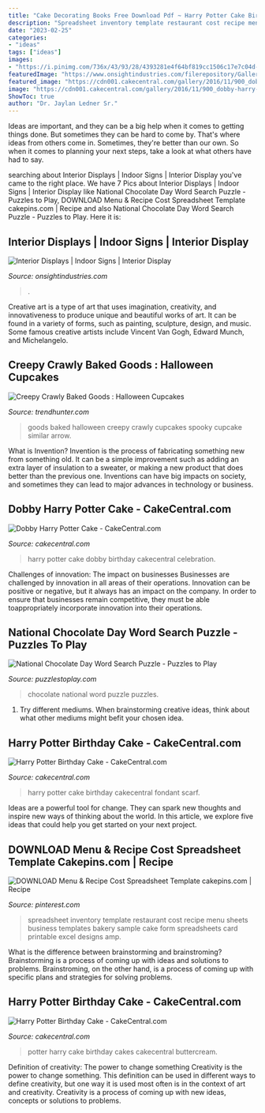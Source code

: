 ```yaml
---
title: "Cake Decorating Books Free Download Pdf ~ Harry Potter Cake Birthday Cakecentral Fondant Scarf"
description: "Spreadsheet inventory template restaurant cost recipe menu sheets business templates bakery sample cake form spreadsheets card printable excel designs amp"
date: "2023-02-25"
categories:
- "ideas"
tags: ["ideas"]
images:
- "https://i.pinimg.com/736x/43/93/28/4393281e4f64bf819cc1506c17e7c04d--bakery-business-templates.jpg"
featuredImage: "https://www.onsightindustries.com/filerepository/Galleryimages/e08030bd-1092-49f4-bc9c-8f6c021693d6.jpg"
featured_image: "https://cdn001.cakecentral.com/gallery/2016/11/900_dobby-harry-potter-cake-800771kWAIV.jpg"
image: "https://cdn001.cakecentral.com/gallery/2016/11/900_dobby-harry-potter-cake-800771kWAIV.jpg"
ShowToc: true
author: "Dr. Jaylan Ledner Sr."
---
```



Ideas are important, and they can be a big help when it comes to getting things done. But sometimes they can be hard to come by. That's where ideas from others come in. Sometimes, they're better than our own. So when it comes to planning your next steps, take a look at what others have had to say.

	

		
searching about Interior Displays | Indoor Signs | Interior Display you've came to the right place. We have 7 Pics about Interior Displays | Indoor Signs | Interior Display like National Chocolate Day Word Search Puzzle - Puzzles to Play, DOWNLOAD Menu &amp; Recipe Cost Spreadsheet Template cakepins.com | Recipe and also National Chocolate Day Word Search Puzzle - Puzzles to Play. Here it is:
		
    
## Interior Displays | Indoor Signs | Interior Display

<img loading=lazy src="https://www.onsightindustries.com/filerepository/Galleryimages/e08030bd-1092-49f4-bc9c-8f6c021693d6.jpg" onerror="this.onerror=null;this.src='https://tse4.mm.bing.net/th?id=OIP.q878dxrh4N0Ykaw67stagAHaHa&amp;pid=15.1';" alt="Interior Displays | Indoor Signs | Interior Display">

_Source: onsightindustries.com_

>. 

	

Creative art is a type of art that uses imagination, creativity, and innovativeness to produce unique and beautiful works of art. It can be found in a variety of forms, such as painting, sculpture, design, and music. Some famous creative artists include Vincent Van Gogh, Edward Munch, and Michelangelo.

    
## Creepy Crawly Baked Goods : Halloween Cupcakes

<img loading=lazy src="http://cdn.trendhunterstatic.com/thumbs/halloween-cupcakes.jpeg" onerror="this.onerror=null;this.src='https://tse3.mm.bing.net/th?id=OIP.J2NLhGG0NYUp5fE_y36QpQHaEV&amp;pid=15.1';" alt="Creepy Crawly Baked Goods : Halloween Cupcakes">

_Source: trendhunter.com_

>goods baked halloween creepy crawly cupcakes spooky cupcake similar arrow. 

	

What is Invention?
Invention is the process of fabricating something new from something old. It can be a simple improvement such as adding an extra layer of insulation to a sweater, or making a new product that does better than the previous one. Inventions can have big impacts on society, and sometimes they can lead to major advances in technology or business.

    
## Dobby Harry Potter Cake - CakeCentral.com

<img loading=lazy src="https://cdn001.cakecentral.com/gallery/2016/11/900_dobby-harry-potter-cake-800771kWAIV.jpg" onerror="this.onerror=null;this.src='https://tse2.mm.bing.net/th?id=OIP.G1DOynWEkZayg6FeqUJhJwHaJ2&amp;pid=15.1';" alt="Dobby Harry Potter Cake - CakeCentral.com">

_Source: cakecentral.com_

>harry potter cake dobby birthday cakecentral celebration. 

	

Challenges of innovation: The impact on businesses
Businesses are challenged by innovation in all areas of their operations. Innovation can be positive or negative, but it always has an impact on the company. In order to ensure that businesses remain competitive, they must be able toappropriately incorporate innovation into their operations.

    
## National Chocolate Day Word Search Puzzle - Puzzles To Play

<img loading=lazy src="https://puzzlestoplay.com/wp-content/uploads/2020/06/national-chocolate-day-photo.jpg" onerror="this.onerror=null;this.src='https://tse3.mm.bing.net/th?id=OIP.RVpeWsZZHXerU3dzy3S8DgHaJ4&amp;pid=15.1';" alt="National Chocolate Day Word Search Puzzle - Puzzles to Play">

_Source: puzzlestoplay.com_

>chocolate national word puzzle puzzles. 

	

1. Try different mediums. When brainstorming creative ideas, think about what other mediums might befit your chosen idea.

    
## Harry Potter Birthday Cake - CakeCentral.com

<img loading=lazy src="http://cdn001.cakecentral.com/gallery/2015/03/900_620427nPAo_harry-potter-birthday-cake.jpg" onerror="this.onerror=null;this.src='https://tse2.mm.bing.net/th?id=OIP.6Elf9_hFrP43o90t89BzTwHaMY&amp;pid=15.1';" alt="Harry Potter Birthday Cake - CakeCentral.com">

_Source: cakecentral.com_

>harry potter cake birthday cakecentral fondant scarf. 

	

Ideas are a powerful tool for change. They can spark new thoughts and inspire new ways of thinking about the world. In this article, we explore five ideas that could help you get started on your next project.

    
## DOWNLOAD Menu &amp; Recipe Cost Spreadsheet Template Cakepins.com | Recipe

<img loading=lazy src="https://i.pinimg.com/736x/43/93/28/4393281e4f64bf819cc1506c17e7c04d--bakery-business-templates.jpg" onerror="this.onerror=null;this.src='https://tse1.mm.bing.net/th?id=OIP.qBQ5VobrEU5U9AXDP0ojCAHaGX&amp;pid=15.1';" alt="DOWNLOAD Menu &amp; Recipe Cost Spreadsheet Template cakepins.com | Recipe">

_Source: pinterest.com_

>spreadsheet inventory template restaurant cost recipe menu sheets business templates bakery sample cake form spreadsheets card printable excel designs amp. 

	

What is the difference between brainstorming and brainstroming?
Brainstorming is a process of coming up with ideas and solutions to problems. Brainstroming, on the other hand, is a process of coming up with specific plans and strategies for solving problems.

    
## Harry Potter Birthday Cake - CakeCentral.com

<img loading=lazy src="http://cdn001.cakecentral.com/gallery/2015/03/900_620427IZ69_harry-potter-birthday-cake.jpg" onerror="this.onerror=null;this.src='https://tse4.mm.bing.net/th?id=OIP.xHytyF-Xkz4Z0jVJAsYUTwHaMY&amp;pid=15.1';" alt="Harry Potter Birthday Cake - CakeCentral.com">

_Source: cakecentral.com_

>potter harry cake birthday cakes cakecentral buttercream. 

	

Definition of creativity: The power to change something
Creativity is the power to change something. This definition can be used in different ways to define creativity, but one way it is used most often is in the context of art and creativity. Creativity is a process of coming up with new ideas, concepts or solutions to problems.

